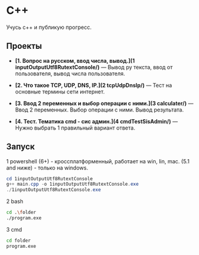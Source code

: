 # C++

Учусь с++ и публикую прогресс. 

## Проекты

- **[1. Вопрос на русском, ввод числа, вывод.](1 inputOutputUtf8RutextConsole/)** — 
Вывод ру текста, ввод от пользователя, вывод числа пользователя.

- **[2. Что такое TCP, UDP, DNS, IP.](2 tcpUdpDnsIp/)** — 
Тест на основные термины сети интернет.

- **[3. Ввод 2 переменных и выбор операции с ними.](3 calculater/)** — 
Ввод 2 переменных. Выбор операции с ними. Вывод результата. 

- **[4. Тест. Тематика cmd - сис админ.](4 cmdTestSisAdmin/)** — 
Нужно выбрать 1 правильный вариант ответа. 

## Запуск

1 powershell (6+) - кроссплатформенный, работает на win, lin, mac. (5.1 and ниже) - только на windows.

```powershell  
cd 1inputOutputUtf8RutextConsole
g++ main.cpp -o 1inputOutputUtf8RutextConsole.exe
./1inputOutputUtf8RutextConsole.exe
```

2 bash

```bash
cd .\folder
./program.exe
```

3 cmd

```cmd
cd folder
program.exe
```